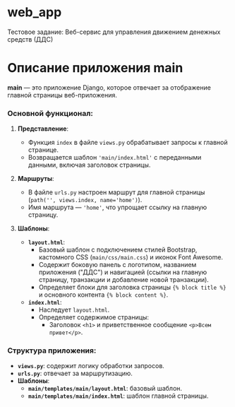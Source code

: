 # web_app
Тестовое задание: Веб-сервис для управления движением денежных средств (ДДС)

# Описание приложения **main**

**main** — это приложение Django, которое отвечает за отображение главной страницы веб-приложения.  

### Основной функционал:
1. **Представление**:
   - Функция `index` в файле `views.py` обрабатывает запросы к главной странице.  
   - Возвращается шаблон `'main/index.html'` с переданными данными, включая заголовок страницы.  

2. **Маршруты**:
   - В файле `urls.py` настроен маршрут для главной страницы (`path('', views.index, name='home')`).  
   - Имя маршрута — `'home'`, что упрощает ссылку на главную страницу.  

3. **Шаблоны**:
   - **`layout.html`**:  
     - Базовый шаблон с подключением стилей Bootstrap, кастомного CSS (`main/css/main.css`) и иконок Font Awesome.  
     - Содержит боковую панель с логотипом, названием приложения ("ДДС") и навигацией (ссылки на главную страницу, транзакции и добавление новой транзакции).  
     - Определяет блоки для заголовка страницы `{% block title %}` и основного контента `{% block content %}`.  
   - **`index.html`**:  
     - Наследует `layout.html`.  
     - Определяет содержимое страницы:  
       - Заголовок `<h1>` и приветственное сообщение `<p>Всем привет</p>`.  

### Структура приложения:
- **`views.py`**: содержит логику обработки запросов.  
- **`urls.py`**: отвечает за маршрутизацию.  
- **Шаблоны**:  
  - **`main/templates/main/layout.html`**: базовый шаблон.  
  - **`main/templates/main/index.html`**: шаблон главной страницы.  


